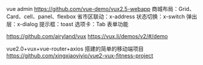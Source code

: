 vue admin
https://github.com/vue-demo/vux2.5-webapp
商城布局：Grid、Card、cell、panel、flexbox 省市区联动：x-address 状态切换：x-switch 弹出层：x-dialog 提示框：toast 选项卡：Tab 表单功能

https://github.com/airyland/vux
https://vux.li/demos/v2/#/demo

vue2.0+vux+vue-router+axios 搭建的简单的移动端项目
https://github.com/xingxiaoyiyio/vue2-vux-fitness-project